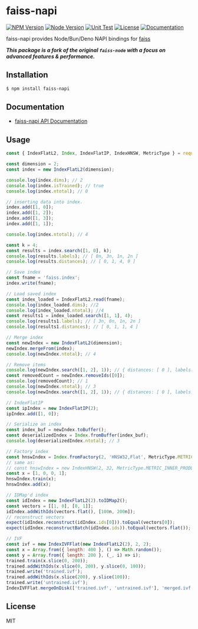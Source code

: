 # faiss-napi
[![NPM Version](https://img.shields.io/npm/v/faiss-napi?logo=npm)](https://www.npmjs.com/package/faiss-napi)
[![Node Version](https://img.shields.io/node/v/faiss-napi)](https://github.com/asilvas/faiss-node)
[![Unit Test](https://github.com/ewfian/faiss-node/actions/workflows/unit_test.yml/badge.svg)](https://github.com/asilvas/faiss-node/actions/workflows/unit_test.yml)
[![License](https://img.shields.io/github/license/asilvas/faiss-node)](https://github.com/asilvas/faiss-node)
[![Documentation](https://img.shields.io/badge/api-reference-blue.svg)](https://asilvas.github.io/faiss-node/)


faiss-napi provides Node/Bun/Deno NAPI bindings for [faiss](https://github.com/facebookresearch/faiss)

_**This package is a fork of the original `faiss-node` with a focus on advanced features & performance.**_


## Installation

```sh
$ npm install faiss-napi
```

## Documentation

* [faiss-napi API Documentation](https://asilvas.github.io/faiss-node/)

## Usage

```javascript
const { IndexFlatL2, Index, IndexFlatIP, IndexHNSW, MetricType } = require('faiss-napi');

const dimension = 2;
const index = new IndexFlatL2(dimension);

console.log(index.dims); // 2
console.log(index.isTrained); // true
console.log(index.ntotal); // 0

// inserting data into index.
index.add([1, 0]);
index.add([1, 2]);
index.add([1, 3]);
index.add([1, 1]);

console.log(index.ntotal); // 4

const k = 4;
const results = index.search([1, 0], k);
console.log(results.labels); // [ 0n, 3n, 1n, 2n ]
console.log(results.distances); // [ 0, 1, 4, 9 ]

// Save index
const fname = 'faiss.index';
index.write(fname);

// Load saved index
const index_loaded = IndexFlatL2.read(fname);
console.log(index_loaded.dims); //2
console.log(index_loaded.ntotal); //4
const results1 = index_loaded.search([1, 1], 4);
console.log(results1.labels); // [ 3n, 0n, 1n, 2n ]
console.log(results1.distances); // [ 0, 1, 1, 4 ]

// Merge index
const newIndex = new IndexFlatL2(dimension);
newIndex.mergeFrom(index);
console.log(newIndex.ntotal); // 4

// Remove items
console.log(newIndex.search([1, 2], 1)); // { distances: [ 0 ], labels: [ 1n ] }
const removedCount = newIndex.removeIds([0]);
console.log(removedCount); // 1
console.log(newIndex.ntotal); // 3
console.log(newIndex.search([1, 2], 1)); // { distances: [ 0 ], labels: [ 0n ] }

// IndexFlatIP
const ipIndex = new IndexFlatIP(2);
ipIndex.add([1, 0]);

// Serialize an index
const index_buf = newIndex.toBuffer();
const deserializedIndex = Index.fromBuffer(index_buf);
console.log(deserializedIndex.ntotal); // 3

// Factory index
const hnswIndex = Index.fromFactory(2, 'HNSW32,Flat', MetricType.METRIC_INNER_PRODUCT);
// same as:
// const hnswIndex = new IndexHNSW(2, 32, MetricType.METRIC_INNER_PRODUCT)
const x = [1, 0, 0, 1];
hnswIndex.train(x);
hnswIndex.add(x);

// IDMap'd index
const idIndex = new IndexFlatL2(2).toIDMap2();
const vectors = [[1, 0], [0, 1]];
idIndex.addWithIds(vectors.flat(), [100n, 200n]);
// reconstruct vectors
expect(idIndex.reconstruct(idIndex.ids[0])).toEqual(vectors[0]);
expect(idIndex.reconstructBatch(idIndex.ids)).toEqual(vectors.flat());

// IVF
const ivf = new IndexIVFFlat(new IndexFlatL2(2), 2, 2);
const x = Array.from({ length: 400 }, () => Math.random());
const y = Array.from({ length: 200 }, (_, i) => i);
trained.train(x.slice(0, 200));
trained.addWithIds(x.slice(0, 200), y.slice(0, 100));
trained.write('trained.ivf');
trained.addWithIds(x.slice(200), y.slice(100));
trained.write('untrained.ivf');
IndexIVFFlat.mergeOnDisk(['trained.ivf', 'untrained.ivf'], 'merged.ivf');
```

## License

MIT